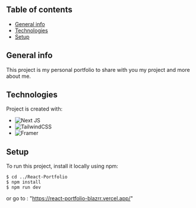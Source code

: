 ## Table of contents
* [General info](#general-info)
* [Technologies](#technologies)
* [Setup](#setup)

## General info
This project is my personal portfolio to share with you my project and more about me.
	
## Technologies
Project is created with:
* ![Next JS](https://img.shields.io/badge/Next-black?style=for-the-badge&logo=next.js&logoColor=white)
* ![TailwindCSS](https://img.shields.io/badge/tailwindcss-%2338B2AC.svg?style=for-the-badge&logo=tailwind-css&logoColor=white)
* ![Framer](https://img.shields.io/badge/Framer-black?style=for-the-badge&logo=framer&logoColor=blue)
	
## Setup
To run this project, install it locally using npm:

```
$ cd ../React-Portfolio
$ npm install
$ npm run dev
```
or go to :
"https://react-portfolio-blazrr.vercel.app/"
